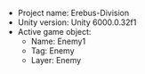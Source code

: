 <!-- UNITY CODE ASSIST INSTRUCTIONS START -->
- Project name: Erebus-Division
- Unity version: Unity 6000.0.32f1
- Active game object:
  - Name: Enemy1
  - Tag: Enemy
  - Layer: Enemy
<!-- UNITY CODE ASSIST INSTRUCTIONS END -->